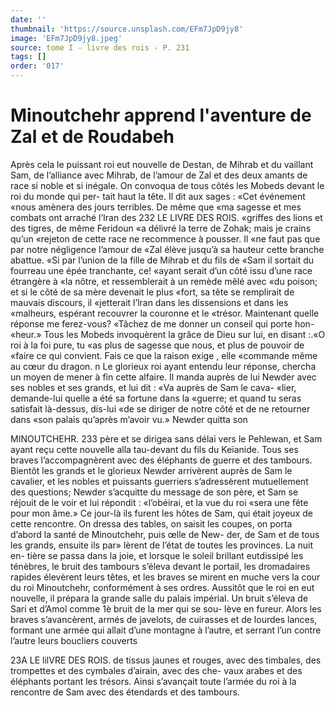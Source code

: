 ```yaml
---
date: ''
thumbnail: 'https://source.unsplash.com/EFm7JpD9jy8'
image: 'EFm7JpD9jy8.jpeg'
source: tome I - livre des rois - P. 231
tags: []
order: '017'
---
```


# Minoutchehr apprend l'aventure de Zal et de Roudabeh

Après cela le puissant roi eut nouvelle de Destan, de Mihrab et du vaillant Sam, de l’alliance avec Mihrab, de l’amour de Zal et des deux amants de race si noble et si inégale. On convoqua de tous côtés les Mobeds devant le roi du monde qui per- tait haut la tête. Il dit aux sages : «Cet événement «nous amènera des jours terribles. De même que «ma sagesse et mes combats ont arraché l’Iran des
232 LE LIVRE DES ROIS.
«griffes des lions et des tigres, de même Feridoun «a délivré la terre de Zohak; mais je crains qu’un «rejeton de cette race ne recommence à pousser. Il «ne faut pas que par notre négligence l’amour de
«Zal élève jusqu’à sa hauteur cette branche abattue.
«Si par l’union de la fille de Mihrab et du fils de «Sam il sortait du fourreau une épée tranchante, ce! «ayant serait d’un côté issu d’une race étrangère à
«la nôtre, et ressemblerait à un remède mêlé avec
«du poison; et si le côté de sa mère devenait le plus «fort, sa tête se remplirait de mauvais discours, il «jetterait l’lran dans les dissensions et dans les «malheurs, espérant recouvrer la couronne et le «trésor. Maintenant quelle réponse me ferez-vous? «Tâchez de me donner un conseil qui porte hon- «heur.» Tous les Mobeds invoquèrent la grâce de Dieu sur lui, en disant :.«O roi à la foi pure, tu «as plus de sagesse que nous, et plus de pouvoir de «faire ce qui convient. Fais ce que la raison exige , elle «commande même au cœur du dragon. n Le glorieux roi ayant entendu leur réponse, chercha un moyen de mener à fin cette alfaire.
Il manda auprès de lui Newder avec ses nobles et ses grands, et lui dit : «Va auprès de Sam le cava- «lier, demande-lui quelle a été sa fortune dans la «guerre; et quand tu seras satisfait là-dessus, dis-lui «de se diriger de notre côté et de ne retourner dans
«son palais qu’après m’avoir vu.» Newder quitta son

MINOUTCHEHR. 233 père et se dirigea sans délai vers le Pehlewan, et Sam
ayant reçu cette nouvelle alla tau-devant du fils du Keïanide. Tous ses braves l’accompagnèrent avec des
éléphants de guerre et des tambours. Bientôt les
grands et le glorieux Newder arrivèrent auprès de
Sam le cavalier, et les nobles et puissants guerriers
s’adressèrent mutuellement des questions; Newder
s’acquitte du message de son père, et Sam se réjouit
de le voir et lui répondit : «l’obéirai, et la vue du roi
«sera une fête pour mon âme.» Ce jour-là ils furent
les hôtes de Sam, qui était joyeux de cette rencontre.
On dressa des tables, on saisit les coupes, on porta
d’abord la santé de Minoutchehr, puis œlle de New-
der, de Sam et de tous les grands, ensuite ils par»
lèrent de l’état de toutes les provinces. La nuit en-
tière se passa dans la joie, et lorsque le soleil brillant eutdissipé les ténèbres, le bruit des tambours s’éleva
devant le portail, les dromadaires rapides élevèrent leurs têtes, et les braves se mirent en muche vers la cour du roi Minoutchehr, conformément à ses ordres.
Aussitôt que le roi en eut nouvelle, il prépara la grande salle du palais impérial. Un bruit s’éleva de Sari et d’Amol comme 1è bruit de la mer qui se sou- lève en fureur. Alors les braves s’avancèrent, armés
de javelots, de cuirasses et de lourdes lances, formant une armée qui allait d’une montagne à l’autre, et
serrant l’un contre l’autre leurs boucliers couverts

23A LE lilVRE DES ROIS.
de tissus jaunes et rouges, avec des timbales, des trompettes et des cymbales d’airain, avec des che- vaux arabes et des éléphants portant les trésors. Ainsi s’avançait toute l’armée du roi à la rencontre de Sam
avec des étendards et des tambours.
